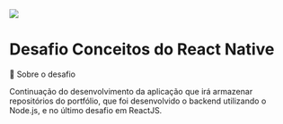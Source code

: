 <img src="https://user-images.githubusercontent.com/67304453/166437545-6a015fde-69e4-4de6-bc3b-fd74475f265b.png" />

# Desafio Conceitos do React Native

📃 Sobre o desafio

Continuação do desenvolvimento da aplicação que irá armazenar repositórios do portfólio, que foi desenvolvido o backend utilizando o Node.js, e no último desafio em ReactJS.
